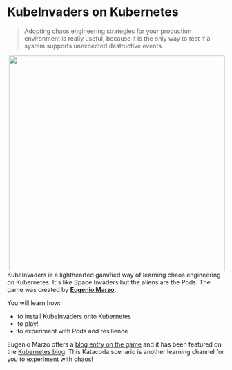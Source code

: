 # KubeInvaders on Kubernetes #

> Adopting chaos engineering strategies for your production environment is really useful, because it is the only way to test if a system supports unexpected destructive events.

<img align="right" src="/javajon/courses/kubernetes-chaos/kubeinvaders/assets/kubeinvaders.gif" width=500>

KubeInvaders is a lighthearted gamified way of learning chaos engineering on Kubernetes. It's like Space Invaders but the aliens are the Pods. The game was created by **[Eugenio Marzo](https://www.linkedin.com/in/eugenio-marzo-646a6742/?originalSubdomain=it)**.

You will learn how:

- to install KubeInvaders onto Kubernetes
- to play!
- to experiment with Pods and resilience

Eugenio Marzo offers a [blog entry on the game](https://devopstribe.it/) and it has been featured on the [Kubernetes blog](https://kubernetes.io/blog/2020/01/22/kubeinvaders-gamified-chaos-engineering-tool-for-kubernetes/). This Katacoda scenario is another learning channel for you to experiment with chaos!
